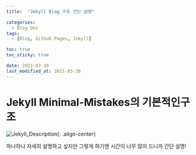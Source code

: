 ```yaml
---
title:  "Jekyll Blog 구조 간단 설명" 

categories:
  - Blog Dev
tags:
  - [Blog, Github Pages, Jekyll]

toc: true
toc_sticky: true

date: 2021-03-30
last_modified_at: 2021-03-30
---
```


# Jekyll Minimal-Mistakes의 기본적인구조

![Jekyll_Description](https://user-images.githubusercontent.com/25880465/113003729-f7eff500-91ad-11eb-94b9-75336e3cbf16.PNG){: .align-center}  



하나하나 자세히 설명하고 싶지만 그렇게 하기엔 시간이 너무 많이 드니까 간단 설명!


<!-- [맨 위](#){: .btn .btn--primary }{: .align-right} 스크롤시 자동으로 up to 화살표가 나오므로 삭제 -->